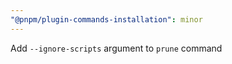 ```yaml
---
"@pnpm/plugin-commands-installation": minor
---
```


Add `--ignore-scripts` argument to `prune` command
